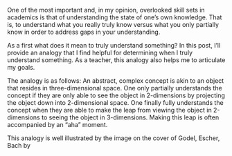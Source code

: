 


One of the most important and, in my opinion, overlooked skill sets in academics is that of understanding the state of one’s own knowledge.  That is, to understand what you really truly know versus what you only partially know in order to address gaps in your understanding. 

As a first what does it mean to truly understand something?  In this post, I’ll provide an analogy that I find helpful for determining when I truly understand something. As a teacher, this analogy also helps me to articulate my goals.   

The analogy is as follows: An abstract, complex concept is akin to an object that resides in three-dimensional space.  One only partially understands the concept if they are only able to see the object in 2-dimensions by projecting the object down into 2-dimensional space. One finally fully understands the concept when they are able to make the leap from viewing the object in 2-dimensions to seeing the object in 3-dimensions.  Making this leap is often accompanied by an “aha” moment.

This analogy is well illustrated by the image on the cover of Godel, Escher, Bach by 
